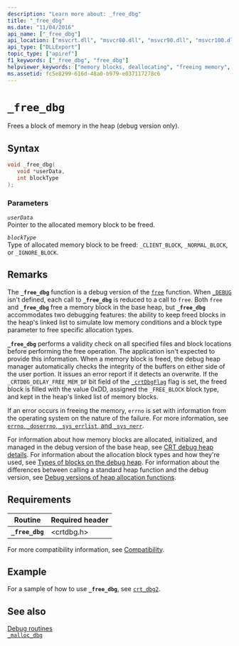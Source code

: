 ```yaml
---
description: "Learn more about: _free_dbg"
title: "_free_dbg"
ms.date: "11/04/2016"
api_name: ["_free_dbg"]
api_location: ["msvcrt.dll", "msvcr80.dll", "msvcr90.dll", "msvcr100.dll", "msvcr100_clr0400.dll", "msvcr110.dll", "msvcr110_clr0400.dll", "msvcr120.dll", "msvcr120_clr0400.dll", "ucrtbase.dll"]
api_type: ["DLLExport"]
topic_type: ["apiref"]
f1_keywords: ["_free_dbg", "free_dbg"]
helpviewer_keywords: ["memory blocks, deallocating", "freeing memory", "_free_dbg function", "free_dbg function"]
ms.assetid: fc5e8299-616d-48a0-b979-e037117278c6
---
```

# `_free_dbg`

Frees a block of memory in the heap (debug version only).

## Syntax

```C
void _free_dbg(
   void *userData,
   int blockType
);
```

### Parameters

*`userData`*\
Pointer to the allocated memory block to be freed.

*`blockType`*\
Type of allocated memory block to be freed: `_CLIENT_BLOCK`, `_NORMAL_BLOCK`, or `_IGNORE_BLOCK`.

## Remarks

The **`_free_dbg`** function is a debug version of the [`free`](free.md) function. When [`_DEBUG`](../debug.md) isn't defined, each call to **`_free_dbg`** is reduced to a call to `free`. Both `free` and **`_free_dbg`** free a memory block in the base heap, but **`_free_dbg`** accommodates two debugging features: the ability to keep freed blocks in the heap's linked list to simulate low memory conditions and a block type parameter to free specific allocation types.

**`_free_dbg`** performs a validity check on all specified files and block locations before performing the free operation. The application isn't expected to provide this information. When a memory block is freed, the debug heap manager automatically checks the integrity of the buffers on either side of the user portion. It issues an error report if it detects an overwrite. If the `_CRTDBG_DELAY_FREE_MEM_DF` bit field of the [`_crtDbgFlag`](../crtdbgflag.md) flag is set, the freed block is filled with the value 0xDD, assigned the `_FREE_BLOCK` block type, and kept in the heap's linked list of memory blocks.

If an error occurs in freeing the memory, `errno` is set with information from the operating system on the nature of the failure. For more information, see [`errno`, `_doserrno`, `_sys_errlist`, and `_sys_nerr`](../errno-doserrno-sys-errlist-and-sys-nerr.md).

For information about how memory blocks are allocated, initialized, and managed in the debug version of the base heap, see [CRT debug heap details](/visualstudio/debugger/crt-debug-heap-details). For information about the allocation block types and how they're used, see [Types of blocks on the debug heap](/visualstudio/debugger/crt-debug-heap-details). For information about the differences between calling a standard heap function and the debug version, see [Debug versions of heap allocation functions](/visualstudio/debugger/debug-versions-of-heap-allocation-functions).

## Requirements

| Routine | Required header |
|---|---|
| **`_free_dbg`** | \<crtdbg.h> |

For more compatibility information, see [Compatibility](../compatibility.md).

## Example

For a sample of how to use **`_free_dbg`**, see [`crt_dbg2`](https://github.com/Microsoft/VCSamples/tree/master/VC2010Samples/crt/crt_dbg2).

## See also

[Debug routines](../debug-routines.md)\
[`_malloc_dbg`](malloc-dbg.md)
